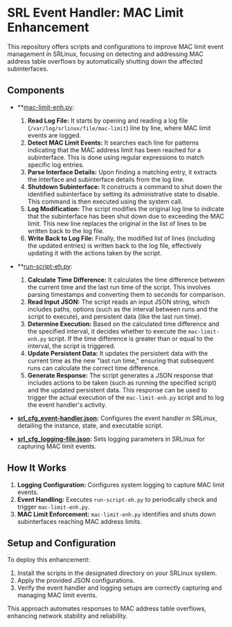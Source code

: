 # SRL Event Handler: MAC Limit Enhancement

This repository offers scripts and configurations to improve MAC limit event management in SRLinux, focusing on detecting and addressing MAC address table overflows by automatically shutting down the affected subinterfaces.

## Components

- **[mac-limit-enh.py](https://github.com/saogawa/srl-event-handler/blob/main/mac-limit-enh/mac-limit-enh.py):
    1. **Read Log File:** It starts by opening and reading a log file (`/var/log/srlinux/file/mac-limit`) line by line, where MAC limit events are logged.
    2. **Detect MAC Limit Events:** It searches each line for patterns indicating that the MAC address limit has been reached for a subinterface. This is done using regular expressions to match specific log entries.
    3. **Parse Interface Details:** Upon finding a matching entry, it extracts the interface and subinterface details from the log line.
    4. **Shutdown Subinterface:** It constructs a command to shut down the identified subinterface by setting its administrative state to disable. This command is then executed using the system call.
    5. **Log Modification:** The script modifies the original log line to indicate that the subinterface has been shut down due to exceeding the MAC limit. This new line replaces the original in the list of lines to be written back to the log file.
    6. **Write Back to Log File:** Finally, the modified list of lines (including the updated entries) is written back to the log file, effectively updating it with the actions taken by the script.

- **[run-script-eh.py](https://github.com/saogawa/srl-event-handler/blob/main/mac-limit-enh/run-script-eh.py):
    1. **Calculate Time Difference:** It calculates the time difference between the current time and the last run time of the script. This involves parsing timestamps and converting them to seconds for comparison.
    2. **Read Input JSON:** The script reads an input JSON string, which includes paths, options (such as the interval between runs and the script to execute), and persistent data (like the last run time).
    3. **Determine Execution:** Based on the calculated time difference and the specified interval, it decides whether to execute the `mac-limit-enh.py` script. If the time difference is greater than or equal to the interval, the script is triggered.
    4. **Update Persistent Data:** It updates the persistent data with the current time as the new "last run time," ensuring that subsequent runs can calculate the correct time difference.
    5. **Generate Response:** The script generates a JSON response that includes actions to be taken (such as running the specified script) and the updated persistent data. This response can be used to trigger the actual execution of the `mac-limit-enh.py` script and to log the event handler's activity.



- **[srl_cfg_event-handler.json](https://github.com/saogawa/srl-event-handler/blob/main/mac-limit-enh/srl_cfg_event-handler.json):** Configures the event handler in SRLinux, detailing the instance, state, and executable script.
- **[srl_cfg_logging-file.json](https://github.com/saogawa/srl-event-handler/blob/main/mac-limit-enh/srl_cfg_logging-file.json):** Sets logging parameters in SRLinux for capturing MAC limit events.

## How It Works

1. **Logging Configuration:** Configures system logging to capture MAC limit events.
2. **Event Handling:** Executes `run-script-eh.py` to periodically check and trigger `mac-limit-enh.py`.
3. **MAC Limit Enforcement:** `mac-limit-enh.py` identifies and shuts down subinterfaces reaching MAC address limits.

## Setup and Configuration

To deploy this enhancement:

1. Install the scripts in the designated directory on your SRLinux system.
2. Apply the provided JSON configurations.
3. Verify the event handler and logging setups are correctly capturing and managing MAC limit events.

This approach automates responses to MAC address table overflows, enhancing network stability and reliability.
